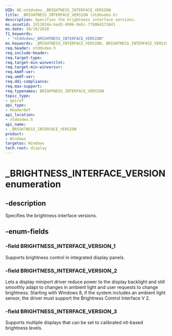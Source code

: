 ```yaml
---
UID: NE:ntddvdeo._BRIGHTNESS_INTERFACE_VERSION
title: _BRIGHTNESS_INTERFACE_VERSION (ntddvdeo.h)
description: Specifies the brightness interface versions.
ms.assetid: 2d13834a-bed3-4906-9a5c-778864173641
ms.date: 10/19/2018
f1_keywords:
 - "ntddvdeo/_BRIGHTNESS_INTERFACE_VERSION"
ms.keywords: _BRIGHTNESS_INTERFACE_VERSION, BRIGHTNESS_INTERFACE_VERSION,
req.header: ntddvdeo.h
req.include-header:
req.target-type:
req.target-min-winverclnt:
req.target-min-winversvr:
req.kmdf-ver:
req.umdf-ver:
req.ddi-compliance:
req.max-support:
req.typenames: BRIGHTNESS_INTERFACE_VERSION
topic_type:
- apiref
api_type:
- HeaderDef
api_location:
- ntddvdeo.h
api_name:
- _BRIGHTNESS_INTERFACE_VERSION
product: 
- Windows
targetos: Windows
tech.root: display
---
```


# _BRIGHTNESS_INTERFACE_VERSION enumeration

## -description

Specifies the brightness interface versions.

## -enum-fields

### -field BRIGHTNESS_INTERFACE_VERSION_1

Supports brightness control in integrated display panels.

### -field BRIGHTNESS_INTERFACE_VERSION_2

Lets a display miniport driver reduce power to the display backlight and still smoothly adapt to changes in ambient light and user requests to change brightness. Starting with Windows 8, if the system includes an ambient light sensor, the driver must support the Brightness Control Interface V 2.

### -field BRIGHTNESS_INTERFACE_VERSION_3

Supports multiple displays that can be set to calibrated nit-based brightness levels.

